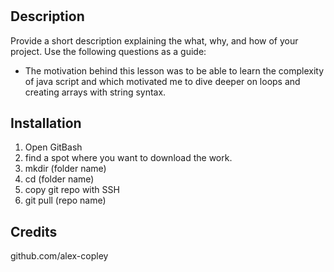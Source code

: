 # <Web-APIs-Code-Quiz>
## Description
Provide a short description explaining the what, why, and how of your project. Use the following questions as a guide:
- The motivation behind this lesson was to be able to learn the complexity of java script and which motivated me to dive deeper on loops and creating arrays with string syntax.
## Installation
1. Open GitBash
2. find a spot where you want to download the work.
3. mkdir (folder name)
4. cd (folder name)
5. copy git repo with SSH
6. git pull (repo name)
## Credits
github.com/alex-copley
